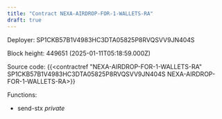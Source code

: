 ```yaml
---
title: "Contract NEXA-AIRDROP-FOR-1-WALLETS-RA"
draft: true
---
```

Deployer: SP1CKB57B1V4983HC3DTA05825P8RVQSVV9JN404S


 



Block height: 449651 (2025-01-11T05:18:59.000Z)

Source code: {{<contractref "NEXA-AIRDROP-FOR-1-WALLETS-RA" SP1CKB57B1V4983HC3DTA05825P8RVQSVV9JN404S NEXA-AIRDROP-FOR-1-WALLETS-RA>}}

Functions:

* send-stx _private_
